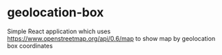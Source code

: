 # geolocation-box
Simple React application which uses https://www.openstreetmap.org/api/0.6/map to show map by geolocation box coordinates

